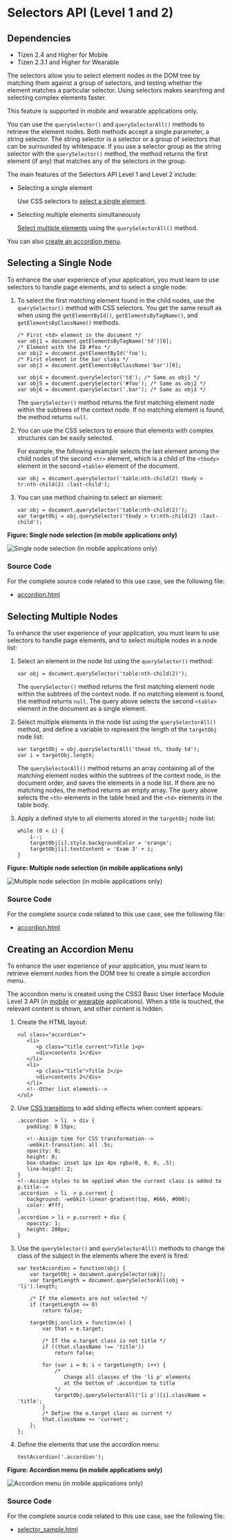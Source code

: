 # Selectors API (Level 1 and 2)

## Dependencies

- Tizen 2.4 and Higher for Mobile
- Tizen 2.3.1 and Higher for Wearable

The selectors allow you to select element nodes in the DOM tree by matching them against a group of selectors, and testing whether the element matches a particular selector. Using selectors makes searching and selecting complex elements faster.

This feature is supported in mobile and wearable applications only.

You can use the `querySelector()` and `querySelectorAll()` methods to retrieve the element nodes. Both methods accept a single parameter, a string selector. The string selector is a selector or a group of selectors that can be surrounded by whitespace. If you use a selector group as the string selector with the `querySelector()` method, the method returns the first element (if any) that matches any of the selectors in the group.

The main features of the Selectors API Level 1 and Level 2 include:

- Selecting a single element

  Use CSS selectors to [select a single element](./w3c/ui/selector-w.md#single).

- Selecting multiple elements simultaneously

  [Select multiple elements](./w3c/ui/selector-w.md#multi) using the `querySelectorAll()` method.

You can also [create an accordion menu](./w3c/ui/selector-w.md#create).

## Selecting a Single Node

To enhance the user experience of your application, you must learn to use selectors to handle page elements, and to select a single node:

1. To select the first matching element found in the child nodes, use the `querySelector()` method with CSS selectors. You get the same result as when using the `getElementById()`, `getElementsByTagName()`, and `getElementsByClassName()` methods.

   ```
   /* First <td> element in the document */
   var obj1 = document.getElementsByTagName('td')[0];
   /* Element with the ID #foo */
   var obj2 = document.getElementById('foo');
   /* First element in the bar class */
   var obj3 = document.getElementsByClassName('bar')[0];

   var obj4 = document.querySelector('td'); /* Same as obj1 */
   var obj5 = document.querySelector('#foo'); /* Same as obj2 */
   var obj6 = document.querySelector('.bar'); /* Same as obj3 */
   ```

   The `querySelector()` method returns the first matching element node within the subtrees of the context node. If no matching element is found, the method returns `null`.

2. You can use the CSS selectors to ensure that elements with complex structures can be easily selected.  

   For example, the following example selects the last element among the child nodes of the second `<tr>` element, which is a child of the `<tbody>` element in the second `<table>` element of the document.

   ```
   var obj = document.querySelector('table:nth-child(2) tbody > tr:nth-child(2) :last-child');
   ```

3. You can use method chaining to select an element:

   ```
   var obj = document.querySelector('table:nth-child(2)');
   var targetObj = obj.querySelector('tbody > tr:nth-child(2) :last-child');
   ```

**Figure: Single node selection (in mobile applications only)**

![Single node selection (in mobile applications only)](./media/single_node_selection.png)

### Source Code

For the complete source code related to this use case, see the following file:

- [accordion.html](http://download.tizen.org/misc/examples/w3c_html5/dom_forms_and_styles/selectors_api)

## Selecting Multiple Nodes

To enhance the user experience of your application, you must learn to use selectors to handle page elements, and to select multiple nodes in a node list:

1. Select an element in the node list using the `querySelector()` method:

   ```
   var obj = document.querySelector('table:nth-child(2)');
   ```

   The `querySelector()` method returns the first matching element node within the subtrees of the context node. If no matching element is found, the method returns `null`. The query above selects the second `<table>` element in the document as a single element.

2. Select multiple elements in the node list using the `querySelectorAll()` method, and define a variable to represent the length of the `targetObj` node list:

   ```
   var targetObj = obj.querySelectorAll('thead th, tbody td');
   var i = targetObj.length;
   ```

   The `querySelectorAll()` method returns an array containing all of the matching element nodes within the subtrees of the context node, in the document order, and saves the elements in a node list. If there are no matching nodes, the method returns an empty array. The query above selects the `<th>` elements in the table head and the `<td>` elements in the table body. 

3. Apply a defined style to all elements stored in the `targetObj` node list:

   ```
   while (0 < i) {
       i--;
       targetObj[i].style.backgroundColor = 'orange';
       targetObj[i].textContent = 'Exam 3' + i;
   }
   ```

**Figure: Multiple node selection (in mobile applications only)**

![Multiple node selection (in mobile applications only)](./media/multi_node_selection.png)

### Source Code

For the complete source code related to this use case, see the following file:

- [accordion.html](http://download.tizen.org/misc/examples/w3c_html5/dom_forms_and_styles/selectors_api)

## Creating an Accordion Menu

To enhance the user experience of your application, you must learn to retrieve element nodes from the DOM tree to create a simple accordion menu.

The accordion menu is created using the CSS3 Basic User Interface Module Level 3 API (in [mobile](../../../../org.tizen.web.apireference/html/w3c_api/w3c_api_m.html#basicui) or [wearable](../../../../org.tizen.web.apireference/html/w3c_api/w3c_api_w.html#basicui) applications). When a title is touched, the relevant content is shown, and other content is hidden.

1. Create the HTML layout:

   ```
   <ul class="accordion">
      <li>
         <p class="title current">Title 1<p>
         <div>contents 1</div>
      </li>
      <li>
         <p class="title">Title 2</p>
         <div>contents 2</div>
      </li>
      <!--Other list elements-->
   </ul>
   ```

2. Use [CSS transitions](./w3c/ui/transition-w.md) to add sliding effects when content appears:

   ```
   .accordion  > li  > div {
      padding: 0 15px;

      <!--Assign time for CSS transformation-->
      -webkit-transition: all .5s;
      opacity: 0;
      height: 0;
      box-shadow: inset 1px 1px 4px rgba(0, 0, 0, .5);
      line-height: 2;
   }
   <!--Assign styles to be applied when the current class is added to p.title-->
   .accordion  > li  > p.current {
      background: -webkit-linear-gradient(top, #666, #000);
      color: #fff;
   }
   .accordion > li > p.current + div {
      opacity: 1;
      height: 200px;
   }
   ```

3. Use the `querySelector()` and `querySelectorAll()` methods to change the class of the subject in the elements where the event is fired:

   ```
   var testAccordion = function(obj) {
       var targetObj = document.querySelector(obj);
       var targetLength = document.querySelectorAll(obj + 'li').length;

       /* If the elements are not selected */
       if (targetLength <= 0)
           return false;

       targetObj.onclick = function(e) {
           var that = e.target;

           /* If the e.target class is not title */
           if ((that.className !== 'title'))
               return false;

           for (var i = 0; i < targetLength; i++) {
               /*
                  Change all classes of the 'li p' elements
                  at the bottom of .accordion to title
               */
               targetObj.querySelectorAll('li p')[i].className = 'title';
           }
           /* Define the e.target class as current */
           that.className += 'current';
       };
   };
   ```

4. Define the elements that use the accordion menu:

   ```
   testAccordion('.accordion');
   ```

**Figure: Accordion menu (in mobile applications only)**

![Accordion menu (in mobile applications only)](./media/accordion_menu.png)

### Source Code

For the complete source code related to this use case, see the following file:

- [selector_sample.html](http://download.tizen.org/misc/examples/w3c_html5/dom_forms_and_styles/selectors_api)